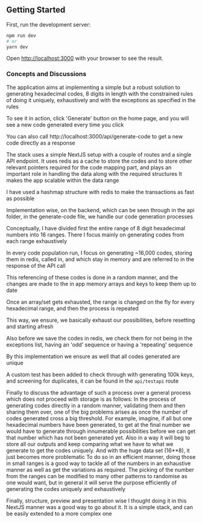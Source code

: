 ## Getting Started

First, run the development server:

```bash
npm run dev
# or
yarn dev
```

Open [http://localhost:3000](http://localhost:3000) with your browser to see the result.

### Concepts and Discussions

The application aims at implementing a simple but a robust solution to generating hexadecimal codes, 8 digits in length with the constrained rules of doing it uniquely, exhaustively and with the exceptions as specified in the rules

To see it in action, click 'Generate' button on the home page, and you will see a new code generated every time you click

You can also call http://localhost:3000/api/generate-code to get a new code directly as a response

The stack uses a simple NextJS setup with a couple of routes and a single API endpoint. It uses redis as a cache to store the codes and to store other relevant pointers required for the code mapping part, and plays an important role in handling the data along with the required structures It makes the app scalable within the data range

I have used a hashmap structure with redis to make the transactions as fast as possible

Implementation wise, on the backend, which can be seen through in the api folder, in the generate-code file, we handle our code generation processes

Conceptually, I have divided first the entire range of 8 digit hexadecimal numbers into 16 ranges. There I focus mainly on generating codes from each range exhaustively

In every code population run, I focus on generating ~16,000 codes, storing them in redis, called in, and which stay in memory and are referred to in the response of the API call

This referencing of these codes is done in a random manner, and the changes are made to the in app memory arrays and keys to keep them up to date

Once an array/set gets exhausted, the range is changed on the fly for every hexadecimal range, and then the process is repeated

This way, we ensure, we basically exhaust our possibilities, before resetting and starting afresh

Also before we save the codes in redis, we check them for not being in the exceptions list, having an 'odd' sequence or having a 'repeating' sequence

By this implementation we ensure as well that all codes generated are unique

A custom test has been added to check through with generating 100k keys, and screening for duplicates, it can be found in the `api/testapi` route

Finally to discuss the advantage of such a process over a general process which does not proceed with storage is as follows: In the process of generating codes directly in a random manner, validating them and then sharing them over, one of the big problems arises as once the number of codes generated cross a big threshold. For example, imagine, if all but one hexadecimal numbers have been generated, to get at the final number we would have to generate through innumerable possibilities before we can get that number which has not been generated yet. Also in a way it will beg to store all our outputs and keep comparing what we have to what we generate to get the codes uniquely. And with the huge data set (16\*\*8), it just becomes more problematic To do so in an efficient manner, doing those in small ranges is a good way to tackle all of the numbers in an exhaustive manner as well as get the variations as required. The picking of the number from the ranges can be modified to many other patterns to randomise as one would want, but in general it will serve the purpose efficiently of generating the codes uniquely and exhaustively

Finally, structure, preview and presentation wise I thought doing it in this NextJS manner was a good way to go about it. It is a simple stack, and can be easily extended to a more complex one
